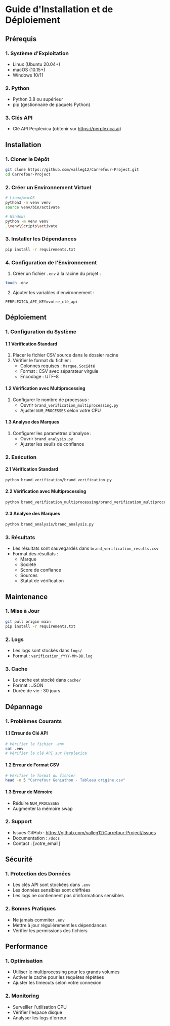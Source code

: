 # Guide d'Installation et de Déploiement

## Prérequis

### 1. Système d'Exploitation
- Linux (Ubuntu 20.04+)
- macOS (10.15+)
- Windows 10/11

### 2. Python
- Python 3.8 ou supérieur
- pip (gestionnaire de paquets Python)

### 3. Clés API
- Clé API Perplexica (obtenir sur https://perplexica.ai)

## Installation

### 1. Cloner le Dépôt
```bash
git clone https://github.com/valleg12/Carrefour-Project.git
cd Carrefour-Project
```

### 2. Créer un Environnement Virtuel
```bash
# Linux/macOS
python3 -m venv venv
source venv/bin/activate

# Windows
python -m venv venv
.\venv\Scripts\activate
```

### 3. Installer les Dépendances
```bash
pip install -r requirements.txt
```

### 4. Configuration de l'Environnement
1. Créer un fichier `.env` à la racine du projet :
```bash
touch .env
```

2. Ajouter les variables d'environnement :
```env
PERPLEXICA_API_KEY=votre_clé_api
```

## Déploiement

### 1. Configuration du Système

#### 1.1 Vérification Standard
1. Placer le fichier CSV source dans le dossier racine
2. Vérifier le format du fichier :
   - Colonnes requises : `Marque`, `Société`
   - Format : CSV avec séparateur virgule
   - Encodage : UTF-8

#### 1.2 Vérification avec Multiprocessing
1. Configurer le nombre de processus :
   - Ouvrir `brand_verification_multiprocessing.py`
   - Ajuster `NUM_PROCESSES` selon votre CPU

#### 1.3 Analyse des Marques
1. Configurer les paramètres d'analyse :
   - Ouvrir `brand_analysis.py`
   - Ajuster les seuils de confiance

### 2. Exécution

#### 2.1 Vérification Standard
```bash
python brand_verification/brand_verification.py
```

#### 2.2 Vérification avec Multiprocessing
```bash
python brand_verification_multiprocessing/brand_verification_multiprocessing.py
```

#### 2.3 Analyse des Marques
```bash
python brand_analysis/brand_analysis.py
```

### 3. Résultats
- Les résultats sont sauvegardés dans `brand_verification_results.csv`
- Format des résultats :
  - Marque
  - Société
  - Score de confiance
  - Sources
  - Statut de vérification

## Maintenance

### 1. Mise à Jour
```bash
git pull origin main
pip install -r requirements.txt
```

### 2. Logs
- Les logs sont stockés dans `logs/`
- Format : `verification_YYYY-MM-DD.log`

### 3. Cache
- Le cache est stocké dans `cache/`
- Format : JSON
- Durée de vie : 30 jours

## Dépannage

### 1. Problèmes Courants

#### 1.1 Erreur de Clé API
```bash
# Vérifier le fichier .env
cat .env
# Vérifier la clé API sur Perplexica
```

#### 1.2 Erreur de Format CSV
```bash
# Vérifier le format du fichier
head -n 5 "Carrefour Geniathon - Tableau origine.csv"
```

#### 1.3 Erreur de Mémoire
- Réduire `NUM_PROCESSES`
- Augmenter la mémoire swap

### 2. Support
- Issues GitHub : https://github.com/valleg12/Carrefour-Project/issues
- Documentation : `/docs`
- Contact : [votre_email]

## Sécurité

### 1. Protection des Données
- Les clés API sont stockées dans `.env`
- Les données sensibles sont chiffrées
- Les logs ne contiennent pas d'informations sensibles

### 2. Bonnes Pratiques
- Ne jamais commiter `.env`
- Mettre à jour régulièrement les dépendances
- Vérifier les permissions des fichiers

## Performance

### 1. Optimisation
- Utiliser le multiprocessing pour les grands volumes
- Activer le cache pour les requêtes répétées
- Ajuster les timeouts selon votre connexion

### 2. Monitoring
- Surveiller l'utilisation CPU
- Vérifier l'espace disque
- Analyser les logs d'erreur 
